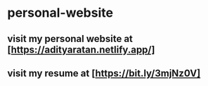 # personal-website
## visit my personal website at [https://adityaratan.netlify.app/]

## visit my resume at [https://bit.ly/3mjNz0V]

